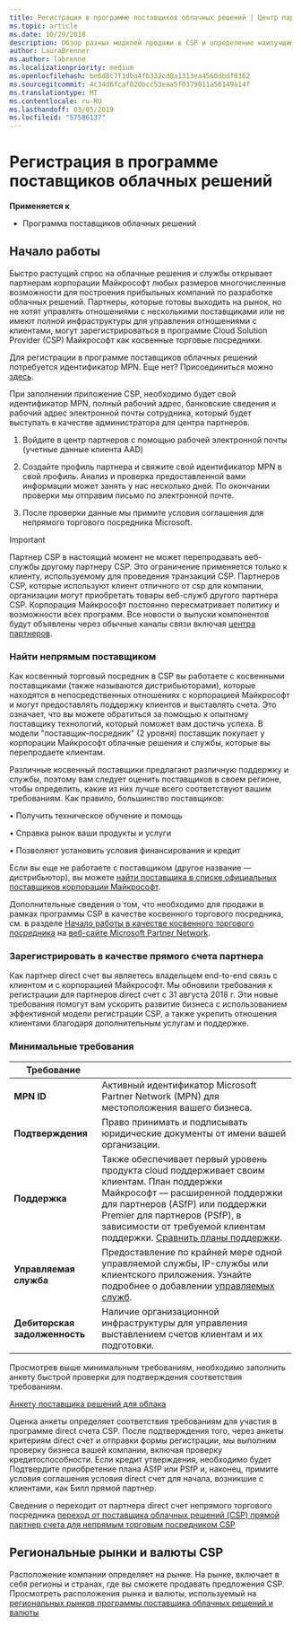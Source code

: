 ```yaml
---
title: Регистрация в программе поставщиков облачных решений | Центр партнеров
ms.topic: article
ms.date: 10/29/2018
description: Обзор разных моделей продажи в CSP и определение наилучшим образом подходящей для вашего бизнеса
author: LauraBrenner
ms.author: labrenne
ms.localizationpriority: medium
ms.openlocfilehash: be6d8c7f1dba4fb332cd0a1313ea4560dbdf0362
ms.sourcegitcommit: 4c34d6fcaf020bcc53eaa5f0379011a56149a14f
ms.translationtype: MT
ms.contentlocale: ru-RU
ms.lasthandoff: 03/05/2019
ms.locfileid: "57586137"
---
```

# <a name="enroll-in-the-cloud-solution-provider-program"></a>Регистрация в программе поставщиков облачных решений

**Применяется к**

- Программа поставщиков облачных решений  


## <a name="get-started"></a>Начало работы

Быстро растущий спрос на облачные решения и службы открывает партнерам корпорации Майкрософт любых размеров многочисленные возможности для построения прибыльных компаний по разработке облачных решений. Партнеры, которые готовы выходить на рынок, но не хотят управлять отношениями с несколькими поставщиками или не имеют полной инфраструктуры для управления отношениями с клиентами, могут зарегистрироваться в программе Cloud Solution Provider (CSP) Майкрософт как косвенные торговые посредники.

Для регистрации в программе поставщиков облачных решений потребуется идентификатор MPN. Еще нет? Присоединиться можно [здесь](https://epe.mspartner.microsoft.com/EPE/portal/en-US?partnerid=).

При заполнении приложение CSP, необходимо будет свой идентификатор MPN, полный рабочий адрес, банковские сведения и рабочий адрес электронной почты сотрудника, который будет выступать в качестве администратора для центра партнеров.

1. Войдите в центр партнеров с помощью рабочей электронной почты (учетные данные клиента AAD)

2. Создайте профиль партнера и свяжите свой идентификатор MPN в свой профиль.
Анализ и проверка предоставленной вами информации может занять у нас несколько дней. По окончании проверки мы отправим письмо по электронной почте.

3. После проверки данные мы примите условия соглашения для непрямого торгового посредника Microsoft.

> [!IMPORTANT]  
> Партнер CSP в настоящий момент не может перепродавать веб-службы другому партнеру CSP. Это ограничение применяется только к клиенту, используемому для проведения транзакций CSP. Партнеров CSP, которые используют клиент отличного от csp для компании, организации могут приобретать товары веб-служб другого партнера CSP. Корпорация Майкрософт постоянно пересматривает политику и возможности всех программ. Все новости о выпуски компонентов будут объявлены через обычные каналы связи включая [центра партнеров](https://partner.microsoft.com/en-us/pcv/announcements).

### <a name="find-an-indirect-provider"></a>Найти непрямым поставщиком

Как косвенный торговый посредник в CSP вы работаете с косвенными поставщиками (также называются дистрибьюторами), которые находятся в непосредственных отношениях с корпорацией Майкрософт и могут предоставлять поддержку клиентов и выставлять счета. Это означает, что вы можете обратиться за помощью к опытному поставщику технологий, который поможет вам достичь успеха. В модели "поставщик-посредник" (2 уровня) поставщик покупает у корпорации Майкрософт облачные решения и службы, которые вы перепродаете клиентам.

Различные косвенный поставщики предлагают различную поддержку и службы, поэтому вам следует оценить поставщиков в своем регионе, чтобы определить, какие из них лучше всего соответствуют вашим требованиям. Как правило, большинство поставщиков: 

• Получить техническое обучение и помощь

• Справка рынок ваши продукты и услуги 

• Позволяют установить условия финансирования и кредит

Если вы еще не работаете с поставщиком (другое название — дистрибьютор), вы можете [найти поставщика в списке официальных поставщиков корпорации Майкрософт](https://partnercenter.microsoft.com/partner/find-a-provider).

Дополнительные сведения о том, что необходимо для продажи в рамках программы CSP в качестве косвенного торгового посредника, см. в разделе [Начало работы в качестве косвенного торгового посредника](https://partner.microsoft.com/cloud-solution-provider/whats-required) на [веб-сайте Microsoft Partner Network](https://partner.microsoft.com/). 



### <a name="enroll-as-a-direct-bill-partner"></a>Зарегистрировать в качестве прямого счета партнера

Как партнер direct счет вы являетесь владельцем end-to-end связь с клиентом и с корпорацией Майкрософт. Мы обновили требования к регистрации для партнеров direct счет с 31 августа 2018 г. Эти новые требования помогут вам ускорить развитие бизнеса с использованием эффективной модели регистрации CSP, а также укрепить отношения клиентами благодаря дополнительным услугам и поддержке. 

### <a name="minimum-requirements"></a>Минимальные требования

|**Требование**|                             |
|--------------------------------|--------------------------------------------------------------|
|**MPN ID**   |Активный идентификатор Microsoft Partner Network (MPN) для местоположения вашего бизнеса.    |
|**Подтверждения**   |Право принимать и подписывать юридические документы от имени вашей организации.|
|**Поддержка**   |Также обеспечивает первый уровень продукта cloud поддерживает своим клиентам. План поддержки Майкрософт — расширенной поддержки для партнеров (ASfP) или поддержки Premier для партнеров (PSfP), в зависимости от требуемой клиентам поддержки. [Сравнить планы поддержки](https://partner.microsoft.com/en-US/support/partnersupport). |
|**Управляемая служба**   |Предоставление по крайней мере одной управляемой службы, IP-службы или клиентского приложения. Узнайте подробнее о добавлении [управляемых служб](https://partner.microsoft.com/en-US/business-opportunities/managed-services-provider).|
|**Дебиторская задолженность** |Наличие организационной инфраструктуры для управления выставлением счетов клиентам и их подготовки. 


Просмотрев выше минимальным требованиям, необходимо заполнить анкету быстрой проверки для подтверждения соответствия требованиям. 

[Анкету поставщика решений для облака](https://partner.microsoft.com/cloud-solution-provider/assessment)

Оценка анкеты определяет соответствия требованиям для участия в программе direct счета CSP. После подтверждения того, через анкеты критериям direct счет и отправки формы регистрации, мы выполним проверку бизнеса вашей компании, включая проверку кредитоспособности. Если кредит утверждения, необходимо будет Подтвердите приобретение плана ASfP или PSfP и, наконец, примите условия соглашения условия direct счет для начала, возникшие с клиентами, как Билл прямой партнер.

Сведения о переходит от партнера direct счет непрямого торгового посредника [переход от поставщика облачных решений (CSP) прямой партнер счета для непрямым торговым посредником CSP](transition-direct-to-indirect.md)

## <a name="csp-regional-markets-and-currencies"></a>Региональные рынки и валюты CSP

Расположение компании определяет на рынке. На рынке, включает в себя регионы и странах, где вы сможете продавать предложения CSP. Просмотреть расположения рынка и валюты, используемый на [региональных рынков программы поставщика облачных решений и валюты](regional-authorization-overview.md)




